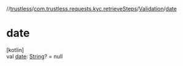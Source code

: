 //[trustless](../../../index.md)/[com.trustless.requests.kyc.retrieveSteps](../index.md)/[Validation](index.md)/[date](date.md)

# date

[kotlin]\
val [date](date.md): [String](https://kotlinlang.org/api/latest/jvm/stdlib/kotlin/-string/index.html)? = null
